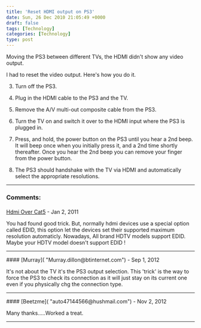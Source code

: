 ```yaml
---
title: 'Reset HDMI output on PS3'
date: Sun, 26 Dec 2010 21:05:49 +0000
draft: false
tags: [Technology]
categories: [Technology]
type: post
---
```


Moving the PS3 between different TVs, the HDMI didn't show any video output.

I had to reset the video output. Here's how you do it.

3.  Turn off the PS3.

6.  Plug in the HDMI cable to the PS3 and the TV.

9.  Remove the A/V multi-out composite cable from the PS3.

12.  Turn the TV on and switch it over to the HDMI input where the PS3 is plugged in.

15.  Press, and hold, the power button on the PS3 until you hear a 2nd beep. It will beep once when you initially press it, and a 2nd time shortly thereafter. Once you hear the 2nd beep you can remove your finger from the power button.

18.  The PS3 should handshake with the TV via HDMI and automatically select the appropriate resolutions.
---
### Comments:
####
[Hdmi Over Cat5](http://www.hdmiovercat5.net/ "info@hdmiovercat5.net") - <time datetime="2011-01-04 04:42:14">Jan 2, 2011</time>

You had found good trick. But, normally hdmi devices use a special option called EDID, this option let the devices set their supported maximum resolution automaticly. Nowadays, All brand HDTV models support EDID. Maybe your HDTV model doesn't support EDID !
<hr />
####
[Murray]( "Murray.dillon@btinternet.com") - <time datetime="2012-09-17 13:36:21">Sep 1, 2012</time>

It's not about the TV it's the PS3 output selection. This 'trick' is the way to force the PS3 to check its connection as it will just stay on its current one even if you physically chg the connection type.
<hr />
####
[Beetzme]( "auto47144566@hushmail.com") - <time datetime="2012-11-20 15:34:06">Nov 2, 2012</time>

Many thanks.....Worked a treat.
<hr />
